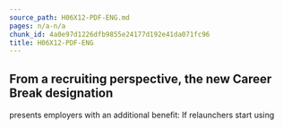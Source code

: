 ```yaml
---
source_path: H06X12-PDF-ENG.md
pages: n/a-n/a
chunk_id: 4a0e97d1226dfb9855e24177d192e41da071fc96
title: H06X12-PDF-ENG
---
```

## From a recruiting perspective, the new Career Break designation

presents employers with an additional beneﬁt: If relaunchers start using
